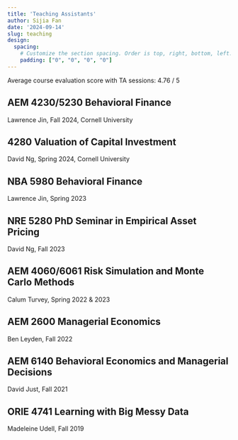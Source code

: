 ```yaml
---
title: 'Teaching Assistants'
author: Sijia Fan
date: '2024-09-14'
slug: teaching
design:
  spacing:
    # Customize the section spacing. Order is top, right, bottom, left.
    padding: ["0", "0", "0", "0"]  
---
```

Average course evaluation score with TA sessions: 4.76 / 5

## AEM 4230/5230 Behavioral Finance
Lawrence Jin, Fall 2024, Cornell University

## 4280 Valuation of Capital Investment 
David Ng, Spring 2024, Cornell University

## NBA 5980 Behavioral Finance 
Lawrence Jin, Spring 2023

## NRE 5280 PhD Seminar in Empirical Asset Pricing 
David Ng, Fall 2023

## AEM 4060/6061 Risk Simulation and Monte Carlo Methods
Calum Turvey, Spring 2022 & 2023

## AEM 2600 Managerial Economics 
Ben Leyden, Fall 2022

## AEM 6140 Behavioral Economics and Managerial Decisions
David Just, Fall 2021

## ORIE 4741 Learning with Big Messy Data 
Madeleine Udell, Fall 2019
